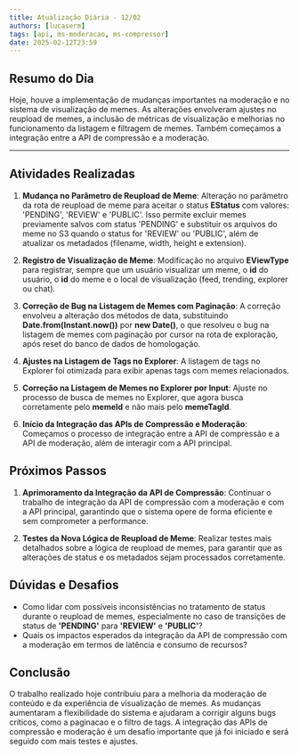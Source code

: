 ```yaml
---
title: Atualização Diária - 12/02  
authors: [lucaserm]  
tags: [api, ms-moderacao, ms-compressor]  
date: 2025-02-12T23:59  
---
```


## Resumo do Dia

Hoje, houve a implementação de mudanças importantes na moderação e no sistema de visualização de memes. As alterações envolveram ajustes no reupload de memes, a inclusão de métricas de visualização e melhorias no funcionamento da listagem e filtragem de memes. Também começamos a integração entre a API de compressão e a moderação.

---

<!-- truncate -->

## Atividades Realizadas

1. **Mudança no Parâmetro de Reupload de Meme**: Alteração no parâmetro da rota de reupload de meme para aceitar o status **EStatus** com valores: 'PENDING', 'REVIEW' e 'PUBLIC'. Isso permite excluir memes previamente salvos com status 'PENDING' e substituir os arquivos do meme no S3 quando o status for 'REVIEW' ou 'PUBLIC', além de atualizar os metadados (filename, width, height e extension).

2. **Registro de Visualização de Meme**: Modificação no arquivo **EViewType** para registrar, sempre que um usuário visualizar um meme, o **id** do usuário, o **id** do meme e o local de visualização (feed, trending, explorer ou chat).

3. **Correção de Bug na Listagem de Memes com Paginação**: A correção envolveu a alteração dos métodos de data, substituindo **Date.from(Instant.now())** por **new Date()**, o que resolveu o bug na listagem de memes com paginação por cursor na rota de exploração, após reset do banco de dados de homologação.

4. **Ajustes na Listagem de Tags no Explorer**: A listagem de tags no Explorer foi otimizada para exibir apenas tags com memes relacionados.

5. **Correção na Listagem de Memes no Explorer por Input**: Ajuste no processo de busca de memes no Explorer, que agora busca corretamente pelo **memeId** e não mais pelo **memeTagId**.

6. **Início da Integração das APIs de Compressão e Moderação**: Começamos o processo de integração entre a API de compressão e a API de moderação, além de interagir com a API principal.

## Próximos Passos

1. **Aprimoramento da Integração da API de Compressão**: Continuar o trabalho de integração da API de compressão com a moderação e com a API principal, garantindo que o sistema opere de forma eficiente e sem comprometer a performance.

2. **Testes da Nova Lógica de Reupload de Meme**: Realizar testes mais detalhados sobre a lógica de reupload de memes, para garantir que as alterações de status e os metadados sejam processados corretamente.

## Dúvidas e Desafios

- Como lidar com possíveis inconsistências no tratamento de status durante o reupload de memes, especialmente no caso de transições de status de **'PENDING'** para **'REVIEW'** e **'PUBLIC'**?
- Quais os impactos esperados da integração da API de compressão com a moderação em termos de latência e consumo de recursos?

## Conclusão

O trabalho realizado hoje contribuiu para a melhoria da moderação de conteúdo e da experiência de visualização de memes. As mudanças aumentaram a flexibilidade do sistema e ajudaram a corrigir alguns bugs críticos, como a paginacao e o filtro de tags. A integração das APIs de compressão e moderação é um desafio importante que já foi iniciado e será seguido com mais testes e ajustes.
